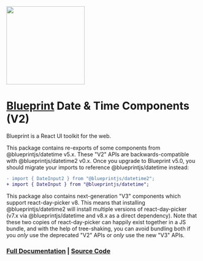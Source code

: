 <img height="204" src="https://cloud.githubusercontent.com/assets/464822/20228152/d3f36dc2-a804-11e6-80ff-51ada2d13ea7.png">

# [Blueprint](http://blueprintjs.com/) Date & Time Components (V2)

Blueprint is a React UI toolkit for the web.

This package contains re-exports of some components from @blueprintjs/datetime v5.x. These "V2" APIs are backwards-compatible with @blueprintjs/datetime2 v0.x. Once you upgrade to Blueprint v5.0, you should migrate your
imports to reference @blueprintjs/datetime instead:

```diff
- import { DateInput2 } from "@blueprintjs/datetime2";
+ import { DateInput } from "@blueprintjs/datetime";
```

This package also contains next-generation "V3" components which support react-day-picker v8. This means that
installing @blueprintjs/datetime2 will install multiple versions of react-day-picker (v7.x via @blueprintjs/datetime
and v8.x as a direct dependency). Note that these two copies of react-day-picker can happily exist together in a JS
bundle, and with the help of tree-shaking, you can avoid bundling both if you _only_ use the deprecated "V2" APIs
or _only_ use the new "V3" APIs.

### [Full Documentation](http://blueprintjs.com/docs) | [Source Code](https://github.com/palantir/blueprint)
